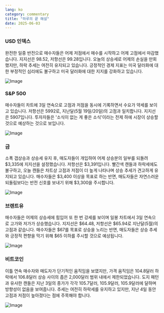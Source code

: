```yaml
---
lang: ko
category: commentary
title: "하루의 끝 해설"
date: 2025-06-03
---
```


### USD 인덱스

완전한 일중 반전으로 매수자들은 어제 저점에서 매수를 시작하고 어제 고점에서 마감했습니다. 지지선은 98.52, 저항선은 99.28입니다. 오늘의 상승세로 어제의 손실을 만회했지만, 하락 추세는 여전히 유지되고 있습니다. 긍정적인 경제 지표는 미국 달러화에 대한 부정적인 심리에도 불구하고 미국 달러화에 대한 지지를 강화하고 있습니다.

![Image](https://markleighedu.github.io/img/Jun-2025/03-Jun-2025/usdindex.jpg)

### S&P 500

매수자들이 차트에 3일 연속으로 고점과 저점을 동시에 기록하면서 수요가 약세를 보이고 있습니다. 저항선은 5992로, 지난달(5월 19일/20일)의 고점과 일치합니다. 지지선은 5907입니다. 투자자들은 '소식이 없는 게 좋은 소식'이라는 전제 하에 시장이 상승할 것으로 예상하는 것으로 보입니다.

![Image](https://markleighedu.github.io/img/Jun-2025/03-Jun-2025/sp500.jpg)

### 금

소폭 갭상승과 상승세 유지 후, 매도자들이 개입하여 어제 상승분의 일부를 되돌려 $3,335에 지지선을 설정했습니다. 저항선은 $3,391입니다. 빨간색 캔들과 하락세에도 불구하고, 오늘 캔들은 차트상 고점과 저점이 더 높게 나타나며 상승 추세가 견고하게 유지되고 있습니다. 매수자들은 $3,400 이상을 목표로 하는 반면, 매도자들은 자연스러운 되돌림보다는 반전 신호를 보내기 위해 $3,300을 주시합니다.

![Image](https://markleighedu.github.io/img/Jun-2025/03-Jun-2025/gold.jpg)

### 브렌트유

매수자들은 어제의 상승세에 힘입어 또 한 번 강세를 보이며 일봉 차트에서 3일 연속으로 고가와 저가가 상승했습니다. 지지선은 $64.48, 저항선은 $65.94로 지난달(5월)의 고점과 같습니다. 매수자들은 $67를 목표로 상승을 노리는 반면, 매도자들은 상승 추세와 긍정적 편향을 막기 위해 $65 이하를 주시할 것으로 예상됩니다.

![Image](https://markleighedu.github.io/img/Jun-2025/03-Jun-2025/brentoil.jpg)

### 비트코인

이틀 연속 매수자와 매도자가 단기적인 움직임을 보였지만, 가격 움직임은 104.8달러 하락에서 106.8달러 상승 사이의 좁은 2,000달러 범위 내에서 제한되었습니다. 도지 패턴과 유사한 캔들은 지난 3일의 종가가 각각 105.7달러, 105.9달러, 105.9달러에 달하며 방향성이 없음을 보여줍니다. 추세는 여전히 하락세를 유지하고 있지만, 지난 4일 동안 고점과 저점이 높아졌다는 점에 주목해야 합니다.

![Image](https://markleighedu.github.io/img/Jun-2025/03-Jun-2025/bitcoin.jpg)

